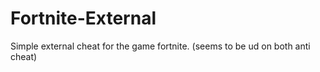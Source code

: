 # Fortnite-External
Simple external cheat for the game fortnite. (seems to be ud on both anti cheat)
